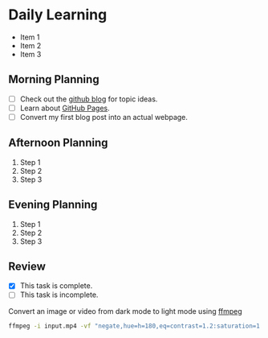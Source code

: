 # Daily Learning
  - Item 1
  - Item 2
  - Item 3
## Morning Planning
- [ ] Check out the [github blog](https://github.blog/) for topic ideas.
- [ ] Learn about [GitHub Pages](https://skills.github.com/#first-day-on-github).
- [ ] Convert my first blog post into an actual webpage.
## Afternoon Planning
  1. Step 1
  2. Step 2
  3. Step 3
## Evening Planning
  1. Step 1
  2. Step 2
  3. Step 3
## Review
  - [x] This task is complete.
  - [ ] This task is incomplete.

Convert an image or video from dark mode to light mode using [ffmpeg](https://www.ffmpeg.org)

```bash
ffmpeg -i input.mp4 -vf "negate,hue=h=180,eq=contrast=1.2:saturation=1.1" output.mp4
```
